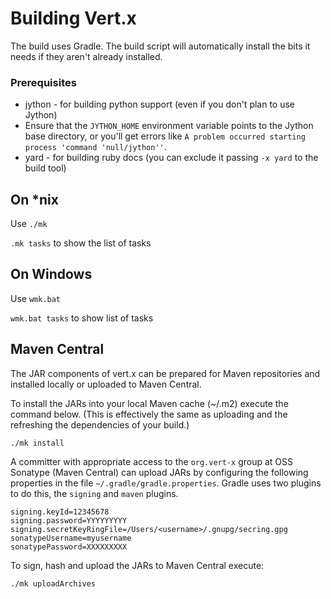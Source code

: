 # Building Vert.x

The build uses Gradle. The build script will automatically install the bits it needs if they aren't already installed.

### Prerequisites
* jython - for building python support (even if you don't plan to use Jython)
 * Ensure that the `JYTHON_HOME` environment variable points to the Jython base directory, or you'll get errors like `A problem occurred starting process 'command 'null/jython''`.
* yard - for building ruby docs (you can exclude it passing `-x yard` to the build tool)

## On *nix

Use `./mk`

`.mk tasks` to show the list of tasks

## On Windows

Use `wmk.bat`

`wmk.bat tasks` to show list of tasks


## Maven Central

The JAR components of vert.x can be prepared for Maven repositories and installed locally or uploaded to Maven Central.

To install the JARs into your local Maven cache (~/.m2) execute the command below.  (This is effectively the same as uploading and the refreshing the dependencies of your build.)

    ./mk install


A committer with appropriate access to the `org.vert-x` group at OSS Sonatype (Maven Central) can upload JARs by configuring the following properties in the file `~/.gradle/gradle.properties`.  Gradle uses two plugins to do this, the `signing` and `maven` plugins.

    signing.keyId=12345678
    signing.password=YYYYYYYYY
    signing.secretKeyRingFile=/Users/<username>/.gnupg/secring.gpg
    sonatypeUsername=myusername
    sonatypePassword=XXXXXXXXX



To sign, hash and upload the JARs to Maven Central execute:

    ./mk uploadArchives





